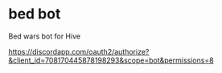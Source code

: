 # bed bot

Bed wars bot for Hive

https://discordapp.com/oauth2/authorize?&client_id=708170445878198293&scope=bot&permissions=8
